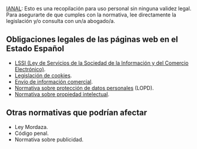 
[IANAL](https://en.wikipedia.org/wiki/IANAL): Esto es una recopilación para uso personal sin ninguna validez legal. Para asegurarte de que cumples con la normativa, lee directamente la legislación y/o consulta con un/a abogado/a. 

Obligaciones legales de las páginas web en el Estado Español
-------------------------------------------------------------

* [LSSI (Ley de Servicios de la Sociedad de la Información y del Comercio Electrónico)](LSSI.md).
* [Legislación de cookies](cookies.md). 
* [Envío de información comercial](envio_comercial.md). 
* [Normativa sobre protección de datos personales]() (LOPD).
* [Normativa sobre propiedad intelectual](propiedad_intelectual.md). 

Otras normativas que podrían afectar
------------------------------------

* Ley Mordaza. 
* Código penal.
* Normativa sobre publicidad. 

